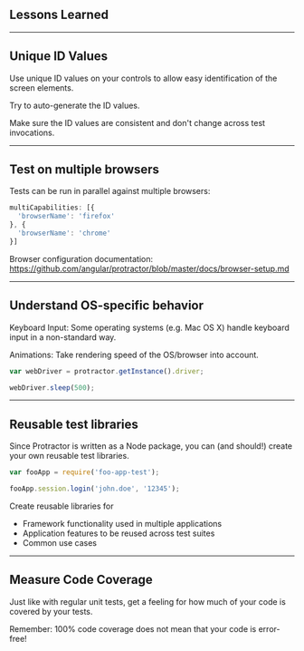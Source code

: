 ##  Lessons Learned

---

## Unique ID Values

Use unique ID values on your controls to allow easy identification of the screen elements.

Try to auto-generate the ID values.

Make sure the ID values are consistent and don't change across test invocations.

---

## Test on multiple browsers

Tests can be run in parallel against multiple browsers:

```javascript
multiCapabilities: [{
  'browserName': 'firefox'
}, {
  'browserName': 'chrome'
}]
```

Browser configuration documentation: https://github.com/angular/protractor/blob/master/docs/browser-setup.md

---

## Understand OS-specific behavior

Keyboard Input: Some operating systems (e.g. Mac OS X) handle keyboard input in a non-standard way.

Animations: Take rendering speed of the OS/browser into account.

```javascript
var webDriver = protractor.getInstance().driver;

webDriver.sleep(500);
```

---

## Reusable test libraries

Since Protractor is written as a Node package, you can (and should!) create your own reusable test libraries.

```javascript
var fooApp = require('foo-app-test');

fooApp.session.login('john.doe', '12345');
```

Create reusable libraries for

* Framework functionality used in multiple applications
* Application features to be reused across test suites
* Common use cases

---

## Measure Code Coverage

Just like with regular unit tests, get a feeling for how much of your code is covered by your tests.

Remember: 100% code coverage does not mean that your code is error-free!
